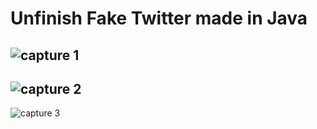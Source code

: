 
# Unfinish Fake Twitter made in Java

![capture 1](https://user-images.githubusercontent.com/17538473/41518165-44418f90-72f3-11e8-8952-7beb5c9e13ce.png)
---------------------
![capture 2](https://user-images.githubusercontent.com/17538473/41518172-4c8db02a-72f3-11e8-80e9-809de10b3728.png)
---------------------
![capture 3](https://user-images.githubusercontent.com/17538473/41518175-4eef7114-72f3-11e8-8f08-02aacba7b710.png)

 
